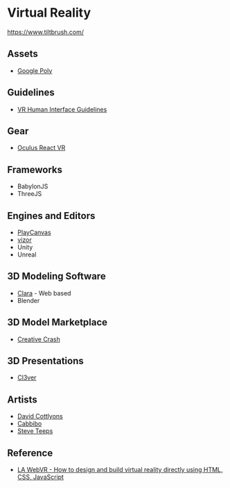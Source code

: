 # Virtual Reality

https://www.tiltbrush.com/

## Assets

- [Google Poly](https://poly.google.com/)

## Guidelines
- [VR Human Interface Guidelines](http://vrhig.com/)

## Gear

- [Oculus React VR](https://developer.oculus.com/webvr/)

## Frameworks

- BabylonJS
- ThreeJS

## Engines and Editors

- [PlayCanvas](www.playcanvas.com)
- [vizor](vizor.io)
- Unity
- Unreal

## 3D Modeling Software

- [Clara](clara.io) - Web based
- Blender

## 3D Model Marketplace

- [Creative Crash](https://www.creativecrash.com/)

## 3D Presentations

- [Cl3ver](https://www.cl3ver.com/)

## Artists

- [David Cottlyons](http://davidscottlyons.com/)
- [Cabbibo](http://cabbi.bo/)
- [Steve Teeps](http://www.steveteeps.com/)

## Reference
- [LA WebVR - How to design and build virtual reality directly using HTML, CSS, JavaScript](https://docs.google.com/presentation/d/13a29m0SbpTeItFP8fjrSoKNb7nsjAd4DC9lWnokWEfg/edit?usp=sharing)